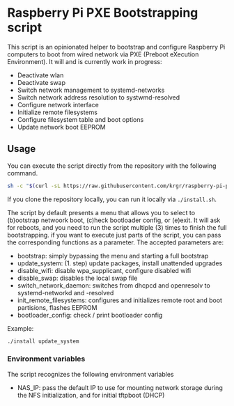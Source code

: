 # Raspberry Pi PXE Bootstrapping script

This script is an opinionated helper to bootstrap and configure Raspberry Pi computers to boot from wired network via PXE (Preboot eXecution Environment). It will and is currently work in progress:

 * Deactivate wlan
 * Deactivate swap
 * Switch network management to systemd-networks
 * Switch network address resolution to systwmd-resolved
 * Configure network interface
 * Initialize remote filesystems
 * Configure filesystem table and boot options
 * Update network boot EEPROM

## Usage

You can execute the script directly from the repository with the following command.

```bash
sh -c "$(curl -sL https://raw.githubusercontent.com/krgr/raspberry-pi-pxe-bootstrap/main/install.sh)"
```

If you clone the repository locally, you can run it locally via `./install.sh`.

The script by default presents a menu that allows you to select to (b)ootstrap netwoork boot, (c)heck bootloader config, or (e)exit. It will ask for reboots, and you need to run the script multiple (3) times to finish the full bootstrapping. if you want to execute just parts of the script, you can pass the corresponding functions as a parameter. The accepted parameters are:

 * bootstrap: simply bypassing the menu and starting a full bootstrap
 * update_system: (1. step) update packages, install unattended upgrades
 * disable_wifi: disable wpa_supplicant, configure disabled wifi
 * disable_swap: disables the local swap file
 * switch_network_daemon: switches from dhcpcd and openresolv to systemd-networkd and -resolved
 * init_remote_filesystems: configures and initializes remote root and boot partisions, flashes EEPROM
 * bootloader_config: check / print bootloader config

Example:
```bash
./install update_system
```

### Environment variables

The script recognizes the following environment variables

 * NAS_IP: pass the default IP to use for mounting network storage during the NFS initialization, and for initial tftpboot (DHCP)
